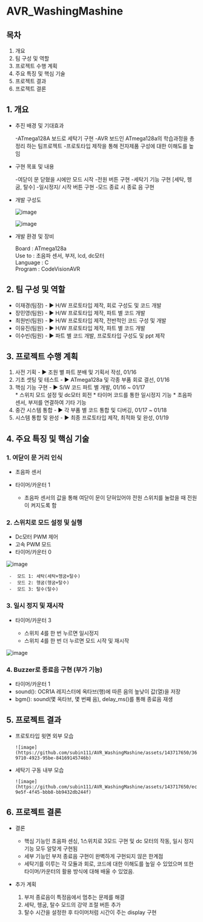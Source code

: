 # AVR_WashingMashine

## 목차
   
01. 개요
02. 팀 구성 및 역할
03. 프로젝트 수행 계획
04. 주요 특징 및 핵심 기술
05. 프로젝트 결과
06. 프로젝트 결론

   
## 1. 개요
   
* 추진 배경 및 기대효과
  
  -ATmega128A 보드로 세탁기 구현
  -AVR 보드인 ATmega128a의 학습과정을 총정리 하는 팀프로젝트
  -프로토타입 제작을 통해 전자제품 구성에 대한 이해도를 높임
   

* 구현 목표 및 내용
  
  -여닫이 문 닫혔을 시에만 모드 시작
  -전원 버튼 구현
  -세탁기 기능 구현 [세탁, 헹굼, 탈수]
  -일시정지/ 시작 버튼 구현
  -모드 종료 시 종료 음 구현

  
* 개발 구성도
  
  ![image](https://github.com/subin111/AVR_WashingMashine/assets/143717650/45bfce79-039c-4151-9fff-d62b2994d9d4)


  ![image](https://github.com/subin111/AVR_WashingMashine/assets/143717650/f457467f-6167-4546-a495-c93cb839f5eb)

   
* 개발 환경 및 장비
   
  Board : ATmega128a   
  Use to : 초음파 센서, 부저, lcd, dc모터    
  Language : C    
  Program : CodeVisionAVR     

     
## 2. 팀 구성 및 역할
   
* 이재경(팀장) - ▶ H/W  프로토타입 제작, 회로 구성도 및 코드 개발
* 장민영(팀원) - ▶ H/W  프로토타입 제작, 파트 별 코드 개발
* 최원빈(팀원) - ▶ H/W  프로토타입 제작, 전반적인 코드 구성 및  개발
* 이유진(팀원) - ▶ H/W  프로토타입 제작, 파트 별 코드 개발
* 이수빈(팀원) - ▶ 파트 별 코드 개발, 프로토타입 구성도 및 ppt 제작

   
## 3. 프로젝트 수행 계획
   
1. 사전 기획 - ▶ 조원 별 파트 분배 및 기획서 작성, 01/16
2. 기초 셋팅 및 테스트 - ▶ ATmega128a 및 각종 부품 회로 결선, 01/16
3. 핵심 기능 구현 - ▶ S/W 코드 파트 별 개발, 01/16 ~ 01/17   
                     * 스위치 모드 설정 및 dc모터 회전
                     * 타이머 코드를 통한 일시정지 기능
                     * 초음파 센서, 부저를 연결하여 기타 기능
4. 중간 시스템 통합 - ▶ 각 부품 별 코드 통합 및 디버깅, 01/17 ~ 01/18
5. 시스템 통합 및 완성 - ▶ 최종 프로토타입 제작, 최적화 및 완성, 01/19
   
## 4. 주요 특징 및 핵심 기술
    
### 1. 여닫이 문 거리 인식

   * 초음파 센서
   * 타이머/카운터 1

     - 초음파 센서의 값을 통해 여닫이 문이 닫혀있어야 전원 스위치를 눌렀을 때 전원이 켜지도록 함

### 2. 스위치로 모드 설정 및 실행
   
   * Dc모터 PWM 제어
   * 고속 PWM 모드
   * 타이머/카운터 0
        
![image](https://github.com/subin111/AVR_WashingMashine/assets/143717650/f183d7d0-4a3a-4bcb-8db5-2a2c44d2c38d)

     -  모드 1: 세탁(세탁+헹굼+탈수)
     -  모드 2: 헹굼(헹굼+탈수)
     -  모드 3: 탈수(탈수)
          
### 3. 일시 정지 및 재시작
   
   * 타이머/카운터 3
     
     - 스위치 4를 한 번 누르면 일시정지
     - 스위치 4를 한 번 더 누르면 모드 시작 및 재시작


![image](https://github.com/subin111/AVR_WashingMashine/assets/143717650/5bf8f938-e1f8-4a78-afe6-92224817af69)

   
### 4. Buzzer로 종료음 구현 (부가 기능)

   * 타이머/카운터 1
   * sound(): OCR1A 레지스터에 옥타브(행)에 따른 음의 높낮이 값(열)을 저장
   * bgm(): sound(몇 옥타브, 몇 번째 음), delay_ms()를 통해 종료음 재생
    

## 5. 프로젝트 결과

   * 프로토타입 윗면 외부 모습

         ![image](https://github.com/subin111/AVR_WashingMashine/assets/143717650/36be231b-9710-4923-95be-84169145746b)

   * 세탁기 구동 내부 모습

         ![image](https://github.com/subin111/AVR_WashingMashine/assets/143717650/ec63aa73-9e5f-4f45-bbb8-bb9432db244f)


    
## 6. 프로젝트 결론

   * 결론
     
     - 핵심 기능인 초음파 센싱, 1스위치로 3모드 구현 및 dc 모터의 작동, 일시 정지 기능 모두 알맞게 구현됨
     - 세부 기능인 부저 종료음 구현이 완벽하게 구현되지 않은 한계점
     - 세탁기를 이루는 각 모듈과 회로, 코드에 대한 이해도를 높일 수 있었으며 또한 타이머/카운터의 활용 방식에 대해 배울 수 있었음.


  * 추가 계획

      1. 부저 종료음이 특정음에서 멈추는 문제를 해결
      2. 세탁, 헹굼, 탈수 모드의 강약 조절 버튼 추가
      3. 탈수 시간을 설정한 후 타이머처럼 시간이 주는 display 구현




   



